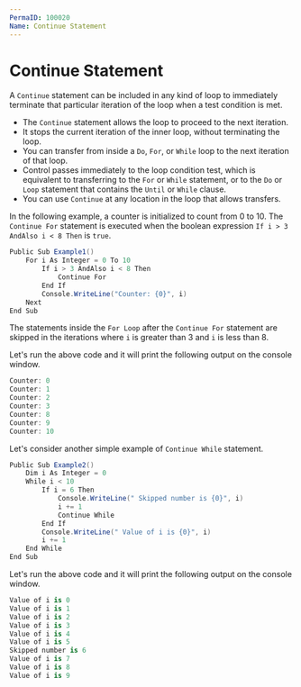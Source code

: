 ```yaml
---
PermaID: 100020
Name: Continue Statement
---
```


# Continue Statement

A `Continue` statement can be included in any kind of loop to immediately terminate that particular iteration of the loop when a test condition is met. 

 - The `Continue` statement allows the loop to proceed to the next iteration.
 - It stops the current iteration of the inner loop, without terminating the loop. 
 - You can transfer from inside a `Do`, `For`, or `While` loop to the next iteration of that loop. 
 - Control passes immediately to the loop condition test, which is equivalent to transferring to the `For` or `While` statement, or to the `Do` or `Loop` statement that contains the `Until` or `While` clause.
 - You can use `Continue` at any location in the loop that allows transfers. 

In the following example, a counter is initialized to count from 0 to 10. The `Continue For` statement is executed when the boolean expression `If i > 3 AndAlso i < 8 Then` is `true`. 

```csharp
Public Sub Example1()
    For i As Integer = 0 To 10
        If i > 3 AndAlso i < 8 Then
            Continue For
        End If
        Console.WriteLine("Counter: {0}", i)
    Next
End Sub
```

The statements inside the `For Loop` after the `Continue For` statement are skipped in the iterations where `i` is greater than 3 and `i` is less than 8. 

Let's run the above code and it will print the following output on the console window.

```csharp
Counter: 0
Counter: 1
Counter: 2
Counter: 3
Counter: 8
Counter: 9
Counter: 10
```

Let's consider another simple example of `Continue While` statement.

```csharp
Public Sub Example2()
    Dim i As Integer = 0
    While i < 10
        If i = 6 Then
            Console.WriteLine(" Skipped number is {0}", i)
            i += 1
            Continue While
        End If
        Console.WriteLine(" Value of i is {0}", i)
        i += 1
    End While
End Sub
```

Let's run the above code and it will print the following output on the console window.

```csharp
Value of i is 0
Value of i is 1
Value of i is 2
Value of i is 3
Value of i is 4
Value of i is 5
Skipped number is 6
Value of i is 7
Value of i is 8
Value of i is 9
```